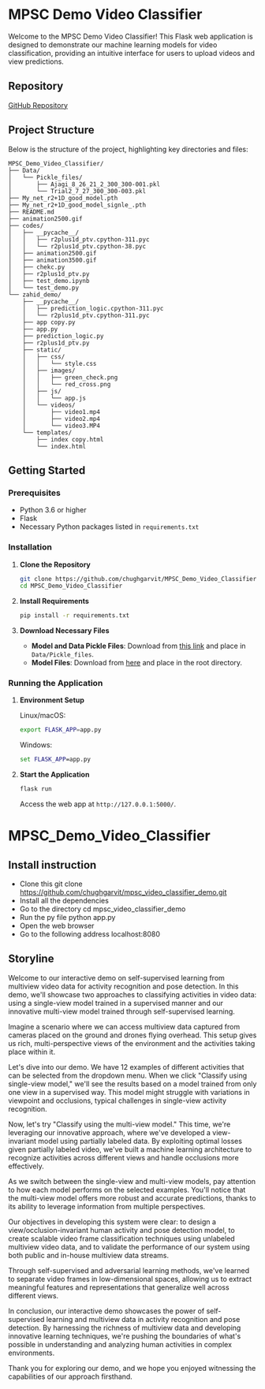 
# MPSC Demo Video Classifier

Welcome to the MPSC Demo Video Classifier! This Flask web application is designed to demonstrate our machine learning models for video classification, providing an intuitive interface for users to upload videos and view predictions.

## Repository

[GitHub Repository](https://github.com/chughgarvit/MPSC_Demo_Video_Classifier.git)

## Project Structure

Below is the structure of the project, highlighting key directories and files:

```
MPSC_Demo_Video_Classifier/
├── Data/
│   └── Pickle_files/
│       ├── Ajagi_8_26_21_2_300_300-001.pkl
│       └── Trial2_7_27_300_300-003.pkl
├── My_net_r2+1D_good_model.pth
├── My_net_r2+1D_good_model_signle_.pth
├── README.md
├── animation2500.gif
├── codes/
│   ├── __pycache__/
│   │   ├── r2plus1d_ptv.cpython-311.pyc
│   │   └── r2plus1d_ptv.cpython-38.pyc
│   ├── animation2500.gif
│   ├── animation3500.gif
│   ├── chekc.py
│   ├── r2plus1d_ptv.py
│   ├── test_demo.ipynb
│   └── test_demo.py
└── zahid_demo/
    ├── __pycache__/
    │   ├── prediction_logic.cpython-311.pyc
    │   └── r2plus1d_ptv.cpython-311.pyc
    ├── app copy.py
    ├── app.py
    ├── prediction_logic.py
    ├── r2plus1d_ptv.py
    ├── static/
    │   ├── css/
    │   │   └── style.css
    │   ├── images/
    │   │   ├── green_check.png
    │   │   └── red_cross.png
    │   ├── js/
    │   │   └── app.js
    │   └── videos/
    │       ├── video1.mp4
    │       ├── video2.mp4
    │       └── video3.MP4
    └── templates/
        ├── index copy.html
        └── index.html
```

## Getting Started

### Prerequisites

- Python 3.6 or higher
- Flask
- Necessary Python packages listed in `requirements.txt`

### Installation

1. **Clone the Repository**

    ```sh
    git clone https://github.com/chughgarvit/MPSC_Demo_Video_Classifier.git
    cd MPSC_Demo_Video_Classifier
    ```

2. **Install Requirements**

    ```sh
    pip install -r requirements.txt
    ```

3. **Download Necessary Files**

    - **Model and Data Pickle Files**: Download from [this link](https://drive.google.com/drive/folders/1nZrDrLvX8En8fphpek0C4QsmDk2UxNC8?usp=sharing) and place in `Data/Pickle_files`.
    - **Model Files**: Download from [here](https://drive.google.com/drive/folders/1WCsTCIwEWJaCbjSwblpOa-nPHldjdnMI?usp=sharing) and place in the root directory.

### Running the Application

1. **Environment Setup**

    Linux/macOS:
    ```sh
    export FLASK_APP=app.py
    ```
    Windows:
    ```cmd
    set FLASK_APP=app.py
    ```

2. **Start the Application**

    ```sh
    flask run
    ```

    Access the web app at `http://127.0.0.1:5000/`.

# MPSC_Demo_Video_Classifier


## Install instruction
- Clone this git clone https://github.com/chughgarvit/mpsc_video_classifier_demo.git
- Install all the dependencies
- Go to the directory cd mpsc_video_classifier_demo
- Run the py file python app.py
- Open the web browser
- Go to the following address localhost:8080

## Storyline
Welcome to our interactive demo on self-supervised learning from multiview video data for activity recognition and pose detection. In this demo, we'll showcase two approaches to classifying activities in video data: using a single-view model trained in a supervised manner and our innovative multi-view model trained through self-supervised learning.

Imagine a scenario where we can access multiview data captured from cameras placed on the ground and drones flying overhead. This setup gives us rich, multi-perspective views of the environment and the activities taking place within it.

Let's dive into our demo. We have 12 examples of different activities that can be selected from the dropdown menu. When we click "Classify using single-view model," we'll see the results based on a model trained from only one view in a supervised way. This model might struggle with variations in viewpoint and occlusions, typical challenges in single-view activity recognition.

Now, let's try "Classify using the multi-view model." This time, we're leveraging our innovative approach, where we've developed a view-invariant model using partially labeled data. By exploiting optimal losses given partially labeled video, we've built a machine learning architecture to recognize activities across different views and handle occlusions more effectively.

As we switch between the single-view and multi-view models, pay attention to how each model performs on the selected examples. You'll notice that the multi-view model offers more robust and accurate predictions, thanks to its ability to leverage information from multiple perspectives.

Our objectives in developing this system were clear: to design a view/occlusion-invariant human activity and pose detection model, to create scalable video frame classification techniques using unlabeled multiview video data, and to validate the performance of our system using both public and in-house multiview data streams.

Through self-supervised and adversarial learning methods, we've learned to separate video frames in low-dimensional spaces, allowing us to extract meaningful features and representations that generalize well across different views.

In conclusion, our interactive demo showcases the power of self-supervised learning and multiview data in activity recognition and pose detection. By harnessing the richness of multiview data and developing innovative learning techniques, we're pushing the boundaries of what's possible in understanding and analyzing human activities in complex environments.

Thank you for exploring our demo, and we hope you enjoyed witnessing the capabilities of our approach firsthand.
